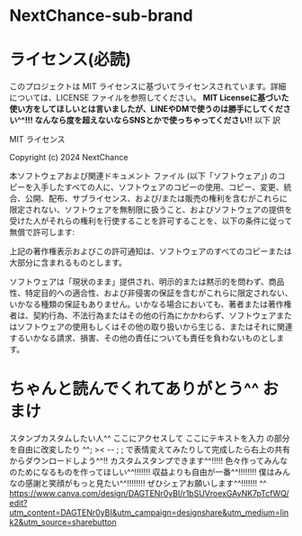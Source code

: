 # NextChance-sub-brand
# ライセンス(必読)
このプロジェクトは MIT ライセンスに基づいてライセンスされています。詳細については、LICENSE ファイルを参照してください。
**MIT Licenseに基づいた使い方をしてほしいとは言いましたが、LINEやDMで使うのは勝手にしてください^^!!! なんなら度を超えないならSNSとかで使っちゃってください!!**
以下 訳

MIT ライセンス

Copyright (c) 2024 NextChance

本ソフトウェアおよび関連ドキュメント ファイル (以下「ソフトウェア」) のコピーを入手したすべての人に、ソフトウェアのコピーの使用、コピー、変更、統合、公開、配布、サブライセンス、および/または販売の権利を含むがこれらに限定されない、ソフトウェアを無制限に扱うこと、およびソフトウェアの提供を受けた人がそれらの権利を行使することを許可することを、以下の条件に従って無償で許可します:

上記の著作権表示およびこの許可通知は、ソフトウェアのすべてのコピーまたは大部分に含まれるものとします。

ソフトウェアは「現状のまま」提供され、明示的または黙示的を問わず、商品性、特定目的への適合性、および非侵害の保証を含むがこれらに限定されない、いかなる種類の保証もありません。いかなる場合においても、著者または著作権者は、契約行為、不法行為またはその他の行為にかかわらず、ソフトウェアまたはソフトウェアの使用もしくはその他の取り扱いから生じる、またはそれに関連するいかなる請求、損害、その他の責任についても責任を負わないものとします。

# ちゃんと読んでくれてありがとう^^ おまけ
スタンプカスタムしたい人^^ ここにアクセスして ここにテキストを入力 の部分を自由に改変したり ^^; >< -- ; ; で表情変えてみたりして完成したら右上の共有からダウンロードしよう^^!! カスタムスタンプできます^^!!!!! 色々作ってみんなのためになるものを作ってほしい^^!!!!!!! 収益よりも自由が一番^^!!!!!!!! 僕はみんなの感謝と笑顔がもっと見たい^^!!!!!!!! ぜひシェアお願いします^^!!!!!!! ^^ https://www.canva.com/design/DAGTENr0yBI/r1bSUVroexGAyNK7pTcfWQ/edit?utm_content=DAGTENr0yBI&utm_campaign=designshare&utm_medium=link2&utm_source=sharebutton
